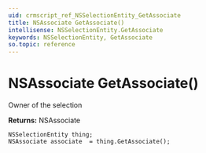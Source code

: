 ```yaml
---
uid: crmscript_ref_NSSelectionEntity_GetAssociate
title: NSAssociate GetAssociate()
intellisense: NSSelectionEntity.GetAssociate
keywords: NSSelectionEntity, GetAssociate
so.topic: reference
---
```


# NSAssociate GetAssociate()

Owner of the selection

**Returns:** NSAssociate

```crmscript
NSSelectionEntity thing;
NSAssociate associate  = thing.GetAssociate();
```

